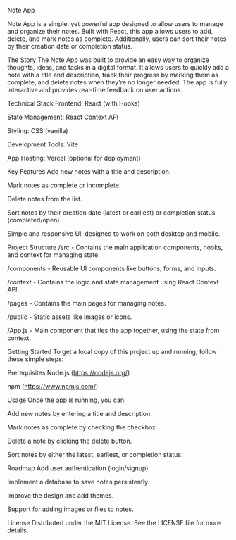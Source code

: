 Note App



Note App is a simple, yet powerful app designed to allow users to manage and organize their notes. Built with React, this app allows users to add, delete, and mark notes as complete. Additionally, users can sort their notes by their creation date or completion status.

The Story
The Note App was built to provide an easy way to organize thoughts, ideas, and tasks in a digital format. It allows users to quickly add a note with a title and description, track their progress by marking them as complete, and delete notes when they're no longer needed. The app is fully interactive and provides real-time feedback on user actions.

Technical Stack
Frontend: React (with Hooks)

State Management: React Context API

Styling: CSS (vanilla)

Development Tools: Vite

App Hosting: Vercel (optional for deployment)

Key Features
Add new notes with a title and description.

Mark notes as complete or incomplete.

Delete notes from the list.

Sort notes by their creation date (latest or earliest) or completion status (completed/open).

Simple and responsive UI, designed to work on both desktop and mobile.

Project Structure
/src - Contains the main application components, hooks, and context for managing state.

/components - Reusable UI components like buttons, forms, and inputs.

/context - Contains the logic and state management using React Context API.

/pages - Contains the main pages for managing notes.

/public - Static assets like images or icons.

/App.js - Main component that ties the app together, using the state from context.

Getting Started
To get a local copy of this project up and running, follow these simple steps:

Prerequisites
Node.js (https://nodejs.org/)

npm (https://www.npmjs.com/)

Usage
Once the app is running, you can:

Add new notes by entering a title and description.

Mark notes as complete by checking the checkbox.

Delete a note by clicking the delete button.

Sort notes by either the latest, earliest, or completion status.

Roadmap
 Add user authentication (login/signup).

 Implement a database to save notes persistently.

 Improve the design and add themes.

 Support for adding images or files to notes.


License
Distributed under the MIT License. See the LICENSE file for more details.
